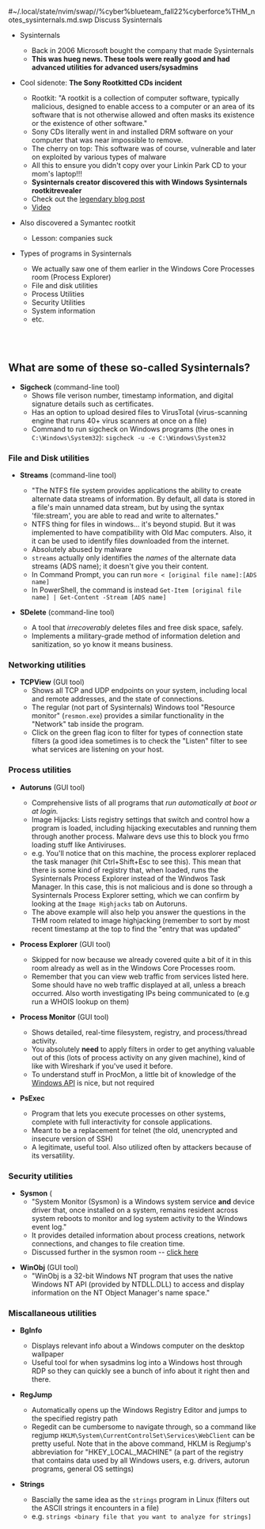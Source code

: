 #~/.local/state/nvim/swap//%cyber%blueteam_fall22%cyberforce%THM_notes_sysinternals.md.swp Discuss Sysinternals

* Sysinternals
    - Back in 2006 Microsoft bought the company that made Sysinternals
    - **This was hueg news. These tools were really good and had advanced utilities for advanced users/sysadmins**

* Cool sidenote: **The Sony Rootkitted CDs incident**
    - Rootkit: "A rootkit is a collection of computer software, typically malicious, designed to enable access to a computer or an area of its software that is not otherwise allowed and often masks its existence or the existence of other software."
    - Sony CDs literally went in and installed DRM software on your computer that was near impossible to remove.
    - The cherry on top: This software was of course, vulnerable and later on exploited by various types of malware
    - All this to ensure you didn't copy over your Linkin Park CD to your mom's laptop!!!
    - **Sysinternals creator discovered this with Windows Sysinternals rootkitrevealer**
    - Check out the [legendary blog post](https://web.archive.org/web/20150317040653/http://blogs.technet.com/b/markrussinovich/archive/2005/10/31/sony-rootkits-and-digital-rights-management-gone-too-far.aspx)
    - [Video](https://www.youtube.com/watch?v=PqWjq2SdzpI)

* Also discovered a Symantec rootkit
    - Lesson: companies suck

* Types of programs in Sysinternals
    - We actually saw one of them earlier in the Windows Core Processes room (Process Explorer)
    - File and disk utilities
    - Process Utilities
    - Security Utilities
    - System information
    - etc.

<br />
<br />


## What are some of these so-called Sysinternals?

* **Sigcheck** (command-line tool)
    - Shows file verison number, timestamp information, and digital signature details such as certificates.
    - Has an option to upload desired files to VirusTotal (virus-scanning engine that runs 40+ virus scanners at once on a file)
    - Command to run sigcheck on Windows programs (the ones in `C:\Windows\System32`): `sigcheck -u -e C:\Windows\System32`


### File and Disk utilities
* **Streams** (command-line tool)
    - "The NTFS file system provides applications the ability to create alternate data streams of information. By default, all data is stored in a file's main unnamed data stream, but by using the syntax 'file:stream', you are able to read and write to alternates."
    - NTFS thing for files in windows... it's beyond stupid. But it was implemented to have compatibility with Old Mac computers. Also, it it can be used to identify files downloaded from the internet.
    - Absolutely abused by malware
    - `streams` actually only identifies the _names_ of the alternate data streams (ADS name); it doesn't give you their content.
    - In Command Prompt, you can run `more < [original file name]:[ADS name]`
    - In PowerShell, the command is instead `Get-Item [original file name] | Get-Content -Stream [ADS name]`

* **SDelete** (command-line tool)
    - A tool that _irrecoverably_ deletes files and free disk space, safely.
    - Implements a military-grade method of information deletion and sanitization, so yo know it means business.

### Networking utilities
* **TCPView** (GUI tool)
    - Shows all TCP and UDP endpoints on your system, including local and remote addresses, and the state of connections.
    - The regular (not part of Sysinternals) Windows tool "Resource monitor" (`resmon.exe`) provides a similar functionality in the "Network" tab inside the program.
    - Click on the green flag icon to filter for types of connection state filters (a good idea sometimes is to check the "Listen" filter to see what services are listening on your host.

### Process utilities
* **Autoruns** (GUI tool)
    - Comprehensive lists of all programs that _run automatically at boot or at login._
    - Image Hijacks: Lists registry settings that switch and control how a program is loaded, including hijacking executables and running them through another process. Malware devs use this to block you frmo loading stuff like Antiviruses.
    - e.g. You'll notice that on this machine, the process explorer replaced the task manager (hit Ctrl+Shift+Esc to see this). This mean that there is some kind of registry that, when loaded, runs the Sysinternals Process Explorer instead of the Windwos Task Manager. In this case, this is not malicious and is done so through a Sysinternals Process Explorer setting, which we can confirm by looking at the `Image Highjacks` tab on Autoruns.
    - The above example will also help you answer the questions in the THM room related to image highjacking (remember to sort by most recent timestamp at the top to find the "entry that was updated"

* **Process Explorer** (GUI tool)
    - Skipped for now because we already covered quite a bit of it in this room already as well as in the Windows Core Processes room.
    - Remember that you can view web traffic from services listed here. Some should have no web traffic displayed at all, unless a breach occurred. Also worth investigating IPs being communicated to (e.g run a WHOIS lookup on them)

* **Process Monitor** (GUI tool)
    - Shows detailed, real-time filesystem, registry, and process/thread activity.
    - You absolutely __need__ to apply filters in order to get anything valuable out of this (lots of process activity on any given machine), kind of like with Wireshark if you've used it before.
    - To understand stuff in ProcMon, a little bit of knowledge of the [Windows API](https://learn.microsoft.com/en-us/windows/win32/apiindex/windows-api-list) is nice, but not required

* **PsExec**
    - Program that lets you execute processes on other systems, complete with full interactivity for console applications.
    - Meant to be a replacement for telnet (the old, unencrypted and insecure version of SSH)
    - A legitimate, useful tool. Also utilized often by attackers because of its versatility.

### Security utilities
- **Sysmon** (
    - "System Monitor (Sysmon) is a Windows system service __and__ device driver that, once installed on a system, remains resident across system reboots to monitor and log system activity to the Windows event log."
    - It provides detailed information about process creations, network connections, and changes to file creation time.
    - Discussed further in the sysmon room -- [click here](https://tryhackme.com/room/sysmon)

* **WinObj** (GUI tool)
    - "WinObj is a 32-bit Windows NT program that uses the native Windows NT API (provided by NTDLL.DLL) to access and display information on the NT Object Manager's name space."


### Miscallaneous utilities

* **BgInfo**
    - Displays relevant info about a Windows computer on the desktop wallpaper
    - Useful tool for when sysadmins log into a Windows host through RDP so they can quickly see a bunch of info about it right then and there.

* **RegJump**
    - Automatically opens up the Windows Registry Editor and jumps to the specified registry path
    - Regedit can be cumbersome to navigate through, so a command like regjump `HKLM\System\CurrentControlSet\Services\WebClient` can be pretty useful.
    Note that in the above command, HKLM is Regjump's abbreviation for "HKEY_LOCAL_MACHINE" (a part of the registry that contains data used by all Windows users, e.g. drivers, autorun programs, general OS settings)

* **Strings**
    - Bascially the same idea as the `strings` program in Linux (filters out the ASCII strings it encounters in a file)
    - e.g. `strings <binary file that you want to analyze for strings]`

